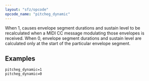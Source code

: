 ```yaml
---
layout: "sfz/opcode"
opcode_name: "pitcheg_dynamic"
---
```

When 1, causes envelope segment durations and sustain level to be recalculated when a MIDI CC message modulating those envelopes is received.
When 0, envelope segment durations and sustain level are calculated only at the start of the particular envelope segment.

## Examples

```
pitcheg_dynamic=1
pitcheg_dynamic=0
```
